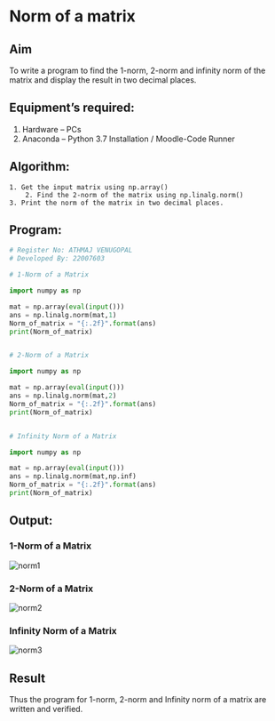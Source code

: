 # Norm of a matrix
## Aim
To write a program to find the 1-norm, 2-norm and infinity norm of the matrix and display the result in two decimal places.
## Equipment’s required:
1.	Hardware – PCs
2.	Anaconda – Python 3.7 Installation / Moodle-Code Runner
## Algorithm:
	1. Get the input matrix using np.array()   
        2. Find the 2-norm of the matrix using np.linalg.norm()
	3. Print the norm of the matrix in two decimal places.
## Program:
```Python
# Register No: ATHMAJ VENUGOPAL
# Developed By: 22007603

# 1-Norm of a Matrix

import numpy as np

mat = np.array(eval(input()))
ans = np.linalg.norm(mat,1)
Norm_of_matrix = "{:.2f}".format(ans)
print(Norm_of_matrix)


# 2-Norm of a Matrix

import numpy as np

mat = np.array(eval(input()))
ans = np.linalg.norm(mat,2)
Norm_of_matrix = "{:.2f}".format(ans)
print(Norm_of_matrix)


# Infinity Norm of a Matrix

import numpy as np

mat = np.array(eval(input()))
ans = np.linalg.norm(mat,np.inf)
Norm_of_matrix = "{:.2f}".format(ans)
print(Norm_of_matrix)


```
## Output:
### 1-Norm of a Matrix
![norm1](https://user-images.githubusercontent.com/118753139/214638087-4a4aca5e-7cfa-4c2d-9868-253f30419d23.png)


### 2-Norm of a Matrix
![norm2](https://user-images.githubusercontent.com/118753139/214638183-cfff0bc1-bc15-4b6e-9efc-44a004b6ac49.png)


### Infinity Norm of a Matrix
![norm3](https://user-images.githubusercontent.com/118753139/214638202-07d4ab2b-9b05-433c-8e21-1a27727ea229.png)


## Result
Thus the program for 1-norm, 2-norm and Infinity norm of a matrix are written and verified.
